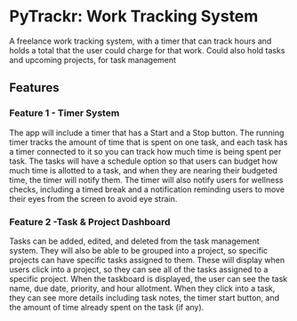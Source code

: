 # PyTrackr: Work Tracking System
A freelance work tracking system, with a timer that can track hours and holds a total that the user could charge for that work. Could also hold tasks and upcoming projects, for task management

## Features

### Feature 1 - Timer System
The app will include a timer that has a Start and a Stop button. The running timer tracks the amount of time that is spent on one task, and each task has a timer connected to it so you can track how much time is being spent per task. The tasks will have a schedule option so that users can budget how much time is allotted to a task, and when they are nearing their budgeted time, the timer will notify them. The timer will also notify users for wellness checks, including a timed break and a notification reminding users to move their eyes from the screen to avoid eye strain.

### Feature 2 -Task & Project Dashboard
Tasks can be added, edited, and deleted from the task management system. They will also be able to be grouped into a project, so specific projects can have specific tasks assigned to them. These will display when users click into a project, so they can see all of the tasks assigned to a specific project. When the taskboard is displayed, the user can see the task name, due date, priority, and hour allotment. When they click into a task, they can see more details including task notes, the timer start button, and the amount of time already spent on the task (if any). 
 


